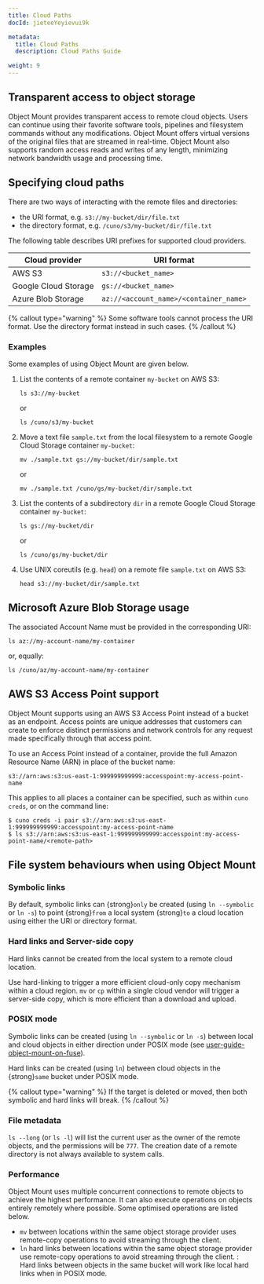 ```yaml
---
title: Cloud Paths
docId: jieteeYeyievui9k

metadata:
  title: Cloud Paths
  description: Cloud Paths Guide

weight: 9   
---
```

## Transparent access to object storage

Object Mount provides transparent access to remote cloud objects.
Users can continue using their favorite software tools, pipelines and filesystem commands without any modifications.
Object Mount offers virtual versions of the original files that are streamed in real-time.
Object Mount also supports random access reads and writes of any length, minimizing network bandwidth usage and processing time.

## Specifying cloud paths

There are two ways of interacting with the remote files and directories:

- the URI format, e.g. `s3://my-bucket/dir/file.txt`
- the directory format, e.g. `/cuno/s3/my-bucket/dir/file.txt`

The following table describes URI prefixes for supported cloud providers.

| Cloud provider       | URI format                                   |
| -------------------- | -------------------------------------------- |
| AWS S3               | `s3://<bucket_name>`                   |
| Google Cloud Storage | `gs://<bucket_name>`                   |
| Azure Blob Storage   | `az://<account_name>/<container_name>` |

{% callout type="warning"  %}
Some software tools cannot process the URI format.
Use the directory format instead in such cases.
{% /callout %}

### Examples

Some examples of using Object Mount are given below.

1. List the contents of a remote container `my-bucket` on AWS S3:

   ```console
   ls s3://my-bucket
   ```

   or

   ```console
   ls /cuno/s3/my-bucket
   ```

2. Move a text file `sample.txt` from the local filesystem to a remote Google Cloud Storage container `my-bucket`:

   ```console
   mv ./sample.txt gs://my-bucket/dir/sample.txt
   ```

   or

   ```console
   mv ./sample.txt /cuno/gs/my-bucket/dir/sample.txt
   ```

3. List the contents of a subdirectory `dir` in a remote Google Cloud Storage container `my-bucket`:

   ```console
   ls gs://my-bucket/dir
   ```

   or

   ```console
   ls /cuno/gs/my-bucket/dir
   ```

4. Use UNIX coreutils (e.g. `head`) on a remote file `sample.txt` on AWS S3:

   ```console
   head s3://my-bucket/dir/sample.txt
   ```

## Microsoft Azure Blob Storage usage

The associated Account Name must be provided in the corresponding URI:

```console
ls az://my-account-name/my-container
```

or, equally:

```console
ls /cuno/az/my-account-name/my-container
```

## AWS S3 Access Point support

Object Mount supports using an AWS S3 Access Point instead of a bucket as an endpoint. Access points are unique addresses that customers can create to enforce distinct permissions and network controls for any request made specifically through that access point.

To use an Access Point instead of a container, provide the full Amazon Resource Name (ARN) in place of the bucket name:

```
s3://arn:aws:s3:us-east-1:999999999999:accesspoint:my-access-point-name
```

This applies to all places a container can be specified, such as within `cuno creds`, or on the command line:

```console
$ cuno creds -i pair s3://arn:aws:s3:us-east-1:999999999999:accesspoint:my-access-point-name
$ ls s3://arn:aws:s3:us-east-1:999999999999:accesspoint:my-access-point-name/<remote-path>
```

## File system behaviours when using Object Mount

### Symbolic links

By default, symbolic links can {strong}`only` be created (using `ln --symbolic` or `ln -s`) to point {strong}`from` a local system {strong}`to` a cloud location using either the URI or directory format.

### Hard links and Server-side copy

Hard links cannot be created from the local system to a remote cloud location.

Use hard-linking to trigger a more efficient cloud-only copy mechanism within a cloud region.
`mv` or `cp` within a single cloud vendor will trigger a server-side copy, which is more efficient than a download and upload.

### POSIX mode

Symbolic links can be created (using `ln --symbolic` or `ln -s`) between local and cloud objects in either direction under POSIX mode (see [user-guide-object-mount-on-fuse](../user-guides/basic#object-mount-on-fuse)).

Hard links can be created (using `ln`) between cloud objects in the {strong}`same` bucket under POSIX mode.

{% callout type="warning"  %}
If the target is deleted or moved, then both symbolic and hard links will break.
{% /callout %}

### File metadata

`ls --long` (or `ls -l`) will list the current user as the owner of the remote objects, and the permissions will be `777`.
The creation date of a remote directory is not always available to system calls.

### Performance

Object Mount uses multiple concurrent connections to remote objects to achieve the highest performance.
It can also execute operations on objects entirely remotely where possible.
Some optimised operations are listed below.

- `mv` between locations within the same object storage provider uses remote-copy operations to avoid streaming through the client.
- `ln` hard links between locations within the same object storage provider use remote-copy operations to avoid streaming through the client.
  : Hard links between objects in the same bucket will work like local hard links when in POSIX mode.
